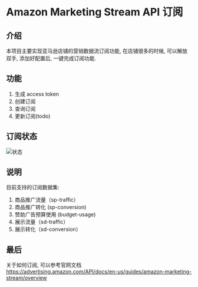 # Amazon Marketing Stream API 订阅

## 介绍
本项目主要实现亚马逊店铺的营销数据流订阅功能, 在店铺很多的时候, 可以解放双手, 添加好配置后, 一键完成订阅功能.

## 功能
1. 生成 access token
2. 创建订阅
3. 查询订阅
4. 更新订阅(todo)

## 订阅状态
![状态](https://d3a0d0y2hgofx6.cloudfront.net/en-us/_images/amazon-marketing-stream/state-diagram.png)


## 说明
目前支持的订阅数据集:
1. 商品推广流量（sp-traffic）
2. 商品推广转化 (sp-conversion)
3. 赞助广告预算使用 (budget-usage)
4. 展示流量（sd-traffic）
5. 展示转化（sd-conversion）

## 最后
关于如何订阅, 可以参考官网文档
https://advertising.amazon.com/API/docs/en-us/guides/amazon-marketing-stream/overview
